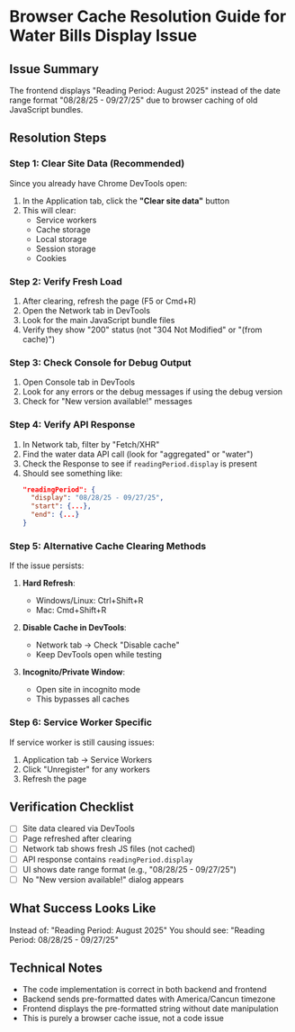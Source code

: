 # Browser Cache Resolution Guide for Water Bills Display Issue

## Issue Summary
The frontend displays "Reading Period: August 2025" instead of the date range format "08/28/25 - 09/27/25" due to browser caching of old JavaScript bundles.

## Resolution Steps

### Step 1: Clear Site Data (Recommended)
Since you already have Chrome DevTools open:
1. In the Application tab, click the **"Clear site data"** button
2. This will clear:
   - Service workers
   - Cache storage
   - Local storage
   - Session storage
   - Cookies

### Step 2: Verify Fresh Load
1. After clearing, refresh the page (F5 or Cmd+R)
2. Open the Network tab in DevTools
3. Look for the main JavaScript bundle files
4. Verify they show "200" status (not "304 Not Modified" or "(from cache)")

### Step 3: Check Console for Debug Output
1. Open Console tab in DevTools
2. Look for any errors or the debug messages if using the debug version
3. Check for "New version available!" messages

### Step 4: Verify API Response
1. In Network tab, filter by "Fetch/XHR"
2. Find the water data API call (look for "aggregated" or "water")
3. Check the Response to see if `readingPeriod.display` is present
4. Should see something like:
   ```json
   "readingPeriod": {
     "display": "08/28/25 - 09/27/25",
     "start": {...},
     "end": {...}
   }
   ```

### Step 5: Alternative Cache Clearing Methods
If the issue persists:

1. **Hard Refresh**: 
   - Windows/Linux: Ctrl+Shift+R
   - Mac: Cmd+Shift+R

2. **Disable Cache in DevTools**:
   - Network tab → Check "Disable cache"
   - Keep DevTools open while testing

3. **Incognito/Private Window**:
   - Open site in incognito mode
   - This bypasses all caches

### Step 6: Service Worker Specific
If service worker is still causing issues:
1. Application tab → Service Workers
2. Click "Unregister" for any workers
3. Refresh the page

## Verification Checklist
- [ ] Site data cleared via DevTools
- [ ] Page refreshed after clearing
- [ ] Network tab shows fresh JS files (not cached)
- [ ] API response contains `readingPeriod.display`
- [ ] UI shows date range format (e.g., "08/28/25 - 09/27/25")
- [ ] No "New version available!" dialog appears

## What Success Looks Like
Instead of: "Reading Period: August 2025"
You should see: "Reading Period: 08/28/25 - 09/27/25"

## Technical Notes
- The code implementation is correct in both backend and frontend
- Backend sends pre-formatted dates with America/Cancun timezone
- Frontend displays the pre-formatted string without date manipulation
- This is purely a browser cache issue, not a code issue